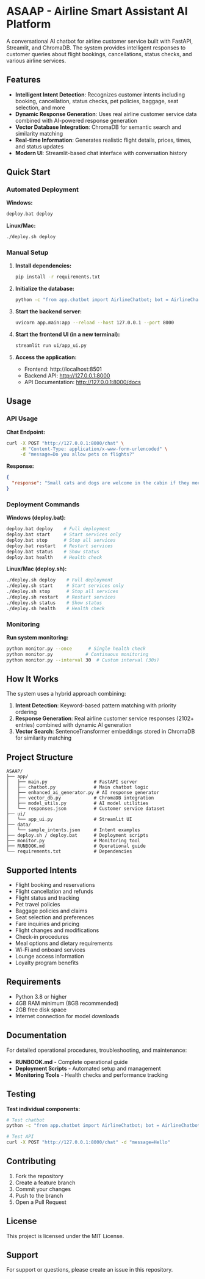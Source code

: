 # ASAAP - Airline Smart Assistant AI Platform

A conversational AI chatbot for airline customer service built with FastAPI, Streamlit, and ChromaDB. The system provides intelligent responses to customer queries about flight bookings, cancellations, status checks, and various airline services.

## Features

- **Intelligent Intent Detection**: Recognizes customer intents including booking, cancellation, status checks, pet policies, baggage, seat selection, and more
- **Dynamic Response Generation**: Uses real airline customer service data combined with AI-powered response generation
- **Vector Database Integration**: ChromaDB for semantic search and similarity matching
- **Real-time Information**: Generates realistic flight details, prices, times, and status updates
- **Modern UI**: Streamlit-based chat interface with conversation history

## Quick Start

### Automated Deployment

**Windows:**
```bash
deploy.bat deploy
```

**Linux/Mac:**
```bash
./deploy.sh deploy
```

### Manual Setup

1. **Install dependencies:**
   ```bash
   pip install -r requirements.txt
   ```

2. **Initialize the database:**
   ```bash
   python -c "from app.chatbot import AirlineChatbot; bot = AirlineChatbot()"
   ```

3. **Start the backend server:**
   ```bash
   uvicorn app.main:app --reload --host 127.0.0.1 --port 8000
   ```

4. **Start the frontend UI (in a new terminal):**
   ```bash
   streamlit run ui/app_ui.py
   ```

5. **Access the application:**
   - Frontend: http://localhost:8501
   - Backend API: http://127.0.0.1:8000
   - API Documentation: http://127.0.0.1:8000/docs

## Usage

### API Usage

**Chat Endpoint:**
```bash
curl -X POST "http://127.0.0.1:8000/chat" \
     -H "Content-Type: application/x-www-form-urlencoded" \
     -d "message=Do you allow pets on flights?"
```

**Response:**
```json
{
  "response": "Small cats and dogs are welcome in the cabin if they meet the carrier size requirements and remain inside it during the flight."
}
```

### Deployment Commands

**Windows (deploy.bat):**
```bash
deploy.bat deploy    # Full deployment
deploy.bat start     # Start services only
deploy.bat stop      # Stop all services
deploy.bat restart   # Restart services
deploy.bat status    # Show status
deploy.bat health    # Health check
```

**Linux/Mac (deploy.sh):**
```bash
./deploy.sh deploy    # Full deployment
./deploy.sh start     # Start services only
./deploy.sh stop      # Stop all services
./deploy.sh restart   # Restart services
./deploy.sh status    # Show status
./deploy.sh health    # Health check
```

### Monitoring

**Run system monitoring:**
```bash
python monitor.py --once      # Single health check
python monitor.py            # Continuous monitoring
python monitor.py --interval 30  # Custom interval (30s)
```

## How It Works

The system uses a hybrid approach combining:

1. **Intent Detection**: Keyword-based pattern matching with priority ordering
2. **Response Generation**: Real airline customer service responses (2102+ entries) combined with dynamic AI generation
3. **Vector Search**: SentenceTransformer embeddings stored in ChromaDB for similarity matching

## Project Structure

```
ASAAP/
├── app/
│   ├── main.py                 # FastAPI server
│   ├── chatbot.py              # Main chatbot logic
│   ├── enhanced_ai_generator.py # AI response generator
│   ├── vector_db.py            # ChromaDB integration
│   ├── model_utils.py          # AI model utilities
│   └── responses.json          # Customer service dataset
├── ui/
│   └── app_ui.py               # Streamlit UI
├── data/
│   └── sample_intents.json     # Intent examples
├── deploy.sh / deploy.bat      # Deployment scripts
├── monitor.py                  # Monitoring tool
├── RUNBOOK.md                  # Operational guide
└── requirements.txt            # Dependencies
```

## Supported Intents

- Flight booking and reservations
- Flight cancellation and refunds
- Flight status and tracking
- Pet travel policies
- Baggage policies and claims
- Seat selection and preferences
- Fare inquiries and pricing
- Flight changes and modifications
- Check-in procedures
- Meal options and dietary requirements
- Wi-Fi and onboard services
- Lounge access information
- Loyalty program benefits

## Requirements

- Python 3.8 or higher
- 4GB RAM minimum (8GB recommended)
- 2GB free disk space
- Internet connection for model downloads

## Documentation

For detailed operational procedures, troubleshooting, and maintenance:
- **RUNBOOK.md** - Complete operational guide
- **Deployment Scripts** - Automated setup and management
- **Monitoring Tools** - Health checks and performance tracking

## Testing

**Test individual components:**
```bash
# Test chatbot
python -c "from app.chatbot import AirlineChatbot; bot = AirlineChatbot(); print(bot.get_response('Do you allow cats on flights?'))"

# Test API
curl -X POST "http://127.0.0.1:8000/chat" -d "message=Hello"
```

## Contributing

1. Fork the repository
2. Create a feature branch
3. Commit your changes
4. Push to the branch
5. Open a Pull Request

## License

This project is licensed under the MIT License.

## Support

For support or questions, please create an issue in this repository.